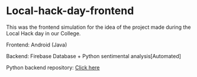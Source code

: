 # Local-hack-day-frontend
This was the frontend simulation for the idea of the project made during the Local Hack day in our College. 

Frontend: Android (Java)

Backend: Firebase Database + Python sentimental analysis[Automated]



Python backend repository: [Click here](https://github.com/mohith2017/Local-hack-day-backend)
